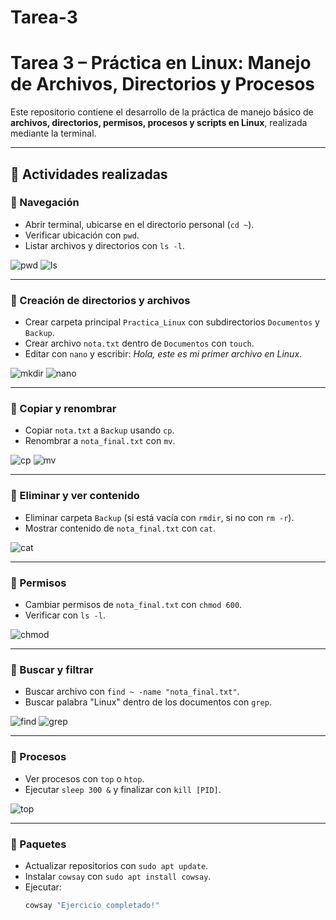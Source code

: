 # Tarea-3
# Tarea 3 – Práctica en Linux: Manejo de Archivos, Directorios y Procesos

Este repositorio contiene el desarrollo de la práctica de manejo básico de **archivos, directorios, permisos, procesos y scripts en Linux**, realizada mediante la terminal.

---

## 📌 Actividades realizadas

### 🔹 Navegación
- Abrir terminal, ubicarse en el directorio personal (`cd ~`).
- Verificar ubicación con `pwd`.
- Listar archivos y directorios con `ls -l`.

![pwd](images/pwd.png)
![ls](images/ls.png)

---

### 🔹 Creación de directorios y archivos
- Crear carpeta principal `Practica_Linux` con subdirectorios `Documentos` y `Backup`.
- Crear archivo `nota.txt` dentro de `Documentos` con `touch`.
- Editar con `nano` y escribir: *Hola, este es mi primer archivo en Linux*.

![mkdir](images/mkdir.png)
![nano](images/nano.png)

---

### 🔹 Copiar y renombrar
- Copiar `nota.txt` a `Backup` usando `cp`.
- Renombrar a `nota_final.txt` con `mv`.

![cp](images/cp.png)
![mv](images/mv.png)

---

### 🔹 Eliminar y ver contenido
- Eliminar carpeta `Backup` (si está vacía con `rmdir`, si no con `rm -r`).
- Mostrar contenido de `nota_final.txt` con `cat`.

![cat](images/cat.png)

---

### 🔹 Permisos
- Cambiar permisos de `nota_final.txt` con `chmod 600`.
- Verificar con `ls -l`.

![chmod](images/chmod.png)

---

### 🔹 Buscar y filtrar
- Buscar archivo con `find ~ -name "nota_final.txt"`.
- Buscar palabra "Linux" dentro de los documentos con `grep`.

![find](images/find.png)
![grep](images/grep.png)

---

### 🔹 Procesos
- Ver procesos con `top` o `htop`.
- Ejecutar `sleep 300 &` y finalizar con `kill [PID]`.

![top](images/top.png)

---

### 🔹 Paquetes
- Actualizar repositorios con `sudo apt update`.
- Instalar `cowsay` con `sudo apt install cowsay`.
- Ejecutar:  
  ```bash
  cowsay "Ejercicio completado!"
